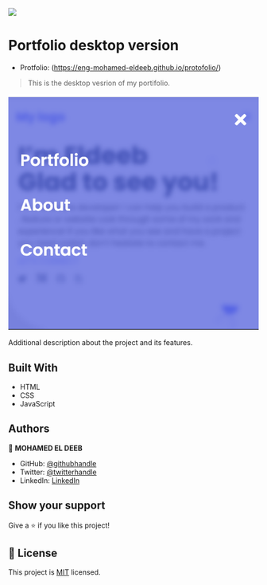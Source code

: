 ![](https://img.shields.io/badge/Microverse-blueviolet)

# Portfolio desktop version

- Protfolio: (https://eng-mohamed-eldeeb.github.io/protofolio/)

> This is the desktop vesrion of my portifolio.

![screenshot](./img/popup-nume.PNG)

Additional description about the project and its features.

## Built With

- HTML
- CSS
- JavaScript

## Authors

👤 **MOHAMED EL DEEB**

- GitHub: [@githubhandle](https://github.com/eng-mohamed-eldeeb)
- Twitter: [@twitterhandle](https://https://twitter.com/eldeeb_3o)
- LinkedIn: [LinkedIn](https://https://www.linkedin.com/in/mohamed-eldeeb-a69022206/)

## Show your support

Give a ⭐️ if you like this project!

## 📝 License

This project is [MIT](./MIT.md) licensed.
